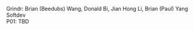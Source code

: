 Grindr: Brian (Beedubs) Wang, Donald Bi, Jian Hong Li, Brian (Paul) Yang <br>
Softdev <br>
P01: TBD
